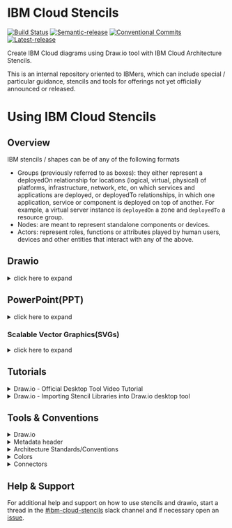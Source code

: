 # IBM Cloud Stencils

[![Build Status](https://v3.travis.ibm.com/ibmcloud/ibm-cloud-stencils.svg?token=jfpNQnWpnpFuvGs7MeFB&branch=master)](https://v3.travis.ibm.com/github/ibmcloud/ibm-cloud-stencils) [![Semantic-release](https://img.shields.io/badge/semantic--release-e10079?label=Running&logo=semantic-release)](https://github.com/semantic-release/semantic-release) [![Conventional Commits](https://img.shields.io/badge/Conventional%20Commits-1.0.0-%23FE5196?logo=conventionalcommits&logoColor=white&label=Using%20Conventional%20Commmits)](https://conventionalcommits.org) [![Latest-release](https://shields-server.m03l6u0cqkx.eu-de.codeengine.appdomain.cloud/github/v/release/ibmcloud/ibm-cloud-stencils?label=Latest%20release&logo=github)](https://github.ibm.com/ibmcloud/ibm-cloud-stencils/releases/latest)

Create IBM Cloud diagrams using Draw.io tool with IBM Cloud Architecture Stencils.  

This is an internal repository oriented to IBMers, which can include special / particular guidance, stencils and tools for offerings not yet officially announced or released.

# Using IBM Cloud Stencils

## Overview

IBM stencils / shapes can be of any of the following formats
- Groups (previously referred to as boxes): they either represent a deployedOn relationship for locations (logical, virtual, physical) of platforms, infrastructure, network, etc, on which services and applications are deployed, or deployedTo relationships, in which one application, service or component is deployed on top of another. For example, a virtual server instance is `deployedOn` a zone and `deployedTo` a resource group.
- Nodes: are meant to represent standalone components or devices.
- Actors: represent roles, functions or attributes played by human users, devices and other entities that interact with any of the above.

## Drawio

<details><summary>click here to expand</summary>

### Getting drawio desktop application


Go the [jgraph drawio repo site](https://github.com/jgraph/drawio-desktop/releases) to download the latest desktop draw.io application.

### Getting custom build/binary - EOD/Deprecated

<details><summary>Click to expand</summary>
<p>

> **Warning**
Only use these if planning on rendering/opening an older/existing file created with them.

The usage of these is no longer recommended, however they are still kept in this repo for backwards compatibility to render 2.0 diagrams created with them.

Download the zip/dmg and extract the binary by going to one of the following:

- [v30.2.45 beta2](https://github.ibm.com/ibmcloud/ibm-cloud-stencils/releases/tag/v30.2.45-ibm2beta2)

- [v20.0.028 beta1](https://github.ibm.com/ibmcloud/ibm-cloud-stencils/releases/tag/v20.0.28-ibm2beta)

The builds contain some additional features not available in the [draw.io application](https://github.com/jgraph/drawio-desktop/releases). In addition, stencil libraries can be easily imported all by doing the following:

* Open application/binary and click on "+ More Shapes" in the bottom left panel.
* Scroll down and select/check "IBM" or the respective libraries ("IBM Cloud", "IBM Core", "IBM Industry", etc.) if using [Beta 1 - Deprecated](https://github.ibm.com/ibmcloud/ibm-cloud-stencils/releases/tag/v20.0.28-ibm2beta) .
* Click "Apply" to finish.

</p>
</details>

### v1.1 - End of Development (EOD)

<details><summary>Click to expand</summary>
<p>

Version 1.1 refers to an extension of legacy (1.0) IBM stencils already available in the drawio application, some of which were either enhanced or replaced. Version 1.1 is being replaced/superseded by [2.0](#v20) and is no longer being developed/maintained. 1.0 is only recommended if you still have the need to stay with 1.1 and are unable find shapes in 1.1 libraries.

Icons/stencils consist of two set of libraries:
- [X] [Architecture Icons](https://www.ibm.com/cloud/architecture/architectures/edit) which represent IBM Cloud specific and non-cloud specific components organized and categorized by type, function and color. Architecture icons are available in this [path](/drawio/stencils/1.1%20-%20EOD)


#### v1.1 Examples

<details><summary>IBM VPC Diagram using latest v1.1 stencils and connector standards</summary>
<img src="/images/ibm_vpc_architecture_simple.png">
</details>

#### v1.1 Templates

Find latest templates in [drawio/templates/v1.1 - EOD](drawio/templates/v1.1%20-%20EOD)

</p>
</details>

### v2.0

A new version of stencils is currently being developed and getting ready for its official release. This is currently the recommended version for sketching diagrams.

#### Stencil Index/Inventory

Based on categories listed in the [overview section](#overview) section, several xml files are provided with groups of stencils, however, for convenience, an All-In-One xml (`ibm_all_in_one.xml`) file containing all shapes across categories is also provided and kept up to date under [drawio/stencils/2.0](/drawio/stencils/2.0).

[Click here to open](drawio/stencils/2.0/Index.tsv)


### Getting 2.0 stencil libraries compatible withdraw.io application

If you need to use 2.0 shapes compatible/importable with/in desktop drawio application, a static version of the stencils has been made available under [drawio/stencils/2.0](/drawio/stencils/2.0) in this repository. To import the libraries (.xmls), follow the instructions in the import guide or watch the Draw.io Tool Video Tutorial in the [Tutorials section](#tutorials). Please keep in mind that when the libraries get updated (new, changed and deleted stencils) or new libraries get added/deleted, a [release](https://github.ibm.com/ibmcloud/ibm-cloud-stencils/releases) will be published in the repo.


[^1]: :information_source: **Important:** For diagrams to be hosted in governed content and/or public facing documents, official repositories and sites, the desktop [draw.io application](#getting-desktop-drawio) is the recommended tool for sketching diagrams.

### v2.0 Examples

> **Important**
To be updated to 24pt size

<details><summary>IBM Kubernetes Service in a Classic Single-Region Multi-Zone environment using v2.0 stencils and latest connector standards</summary>

  ![](images/v2.0/Static/IKS_SR_MZ_Classic.svg)
</details>
<details><summary>IBM Red Hat OpenShift Service in a VPC Single-Region Multi-Zone environment using v2.0 stencils and latest connector standards</summary>

  ![](images/v2.0/Static/ROKS_SR_MZ_VPC.svg)
</details>
<details><summary>IBM Red Hat OpenShift Service in a Classic Single-Region Multi-Zone environment using v2.0 stencils and latest connector standards</summary>

  ![](images/v2.0/Static/ROKS_SR_MZ_Classic.svg)
</details>

### v2.0 Templates

> **Important**
To be updated to 24pt size

Find latest templates in [drawio/templates/v2.0](/drawio/templates/v2.0).
If using beta2 build (`vXXYY-ibm2beta2`), check out also the "IBM Starters" library to access common pre-built layouts that can be useful as starting points for diagrams.

</details>

## PowerPoint(PPT)

<details><summary>click here to expand</summary>

> **Important**
To be updated soon

Link to [folder](/powerpoint) 

</details>

### Scalable Vector Graphics(SVGs)

<details><summary>click here to expand</summary>

> **Important**
To be updated soon

Link to [folder](/svg) 

</details>

## Tutorials

<details><summary>Draw.io - Official Desktop Tool Video Tutorial</summary>
<p>

https://media.github.ibm.com/user/94907/files/154fd6d3-573a-4c14-a7ba-25ff57c3c821

 
</p>
</details>

<details><summary>Draw.io - Importing Stencil Libraries into Draw.io desktop tool</summary>
<p>

This section provides instructions on how to import stencils published in this repository (available in this path [drawio/stencils/2.0](/drawio/stencils/2.0)) into draw.io desktop application.
Stencils/icons are added and grouped using libraries, the libraries can contain one or several stencils, these are saved and generated in XML format (.xml). To use these these custom libraries, they first must be imported in order to make them available in the draw.io utility/tool. Remember that only desktop drawio application (as opposed to the [online counterpart](https://app.diagrams.net/))is authorized for IBM internal diagrams.

[^3]: :warning: Please note that the following All-in-one options have been made available:

- All-in-one (`ibm_all_in_one.xml`) importable file containing all stencils/shapes is now provided for v2.0 in this directory [drawio/stencils/2.0](/drawio/stencils/2.0).

- If getting started with draw.io, All-in-one (`v2.0.0-all-in-one-stencils.drawio`) double-clickable file containing all stencils/shapes is now provided for v2.0 in this directory [drawio/stencils](/drawio/stencils/2.0)

### Import Guides

<details><summary>Import using Github Clone (Recommended)</summary>
<p>

### Prerequistes

- A [GitHub.ibm.com enterprise active account](https://github.ibm.com/).
- Git [CLI](https://gist.github.com/derhuerst/1b15ff4652a867391f03) or [GitHub Desktop](https://desktop.github.com/).
- An [SSH Key associated](https://docs.github.com/en/authentication/connecting-to-github-with-ssh/adding-a-new-ssh-key-to-your-github-account) to the github.com account if using CLI.
 
### Option 1 - GitHub Desktop Instructions

<details><summary>Click here to expand</summary>

- Sign into [github.ibm.com](https://github.ibm.com).
- In the main [page](https://github.ibm.com/ibmcloud/ibm-cloud-stencils), click the **Clone or download** button, select on **Open in Desktop**, wait for the prompt and select/confirm launching the link using GitHub Desktop application. Confirm directory where repository will be cloned:

  ![](images/CloningUsingGHD.png)

  Click on **Clone** and wait for process to complete.

- Open the desktop [Draw.io application](https://github.com/jgraph/drawio-desktop/releases) in your computer or open [draw.io](https://www.draw.io/) in your browser.

- Select **Create New Diagram**, then click **Create**.

  <details><summary>If importing one library (.xml) at time</summary>
  <p>

  - Click on **File > Open Library**, browse your drawio folder in your cloned/local  directory and select the XML file, then click on **Open**. Repeat for every additional XML file you wish to import.

  - Confirm library or libraries are visible in the left panel:

    ![](images/ImportedLibraries.png)
  </details>
  <details><summary>If importing all libraries (.xmls) at the same time</summary>
  <p>

  - Go to `Extras`, then click `Configuration`
  - Hit `Preferences`
  - Edit the `customLibraries` block section to include the path to all the    XML files, see [default OS configurations](#default-configurations) below
  - click `Apply` and restart to refresh the changes.
  - Confirm library or libraries are visible in the left panel
     ![](images/ImportedLibraries.png)

  </details>

</details>



### Option 2 - GitHub CLI Instructions

<details><summary>Click here to expand</summary>

- Sign into [github.ibm.com](https://github.ibm.com).
- While in the main [page](https://github.ibm.com/ibmcloud/ibm-cloud-stencils), click the **Clone or download** button, select on **Use SSH** if not already selected (**Use HTTPS** will be displayed) and then copy the link using the copy symbol:

  ![](images/UseSSH.png)

- CD to directory where you wish to clone this repository.

- Clone the repository using **git clone** syntax using the previously copied ssh link:

  ```
  $ git clone git@github.ibm.com:ibmcloud/ibm-cloud-stencils.git
  Cloning into 'ibm-cloud-stencils'...
  Enter passphrase for key '/Users/youruserid/.ssh/id_rsa': 
  ```
- Enter the passphrase of your SSH key.

- Confirm repository was successfully cloned, the CLI should display something like this:

  ```
  remote: Enumerating objects: 58893, done.
  remote: Total 58893 (delta 0), reused 0 (delta 0), pack-reused 58893
  Receiving objects: 100% (58893/58893), 185.09 MiB | 5.01 MiB/s, done.
  Resolving deltas: 100% (18944/18944), done.
  $ 
  ```
  <details><summary>If importing one library (.xml) at time</summary>
  <p>

  - Click on **File > Open Library**, browse your drawio folder in your cloned/local  directory and select the XML file, then click on **Open**. Repeat for every additional XML file you wish to import.

  - Confirm library or libraries are visible in the left panel:

    ![](images/ImportedLibraries.png)
  </details>
  <details><summary>If importing all libraries (.xmls) at the same time</summary>
  <p>

  - Go to `Extras`, then click `Configuration`
  - Hit `Preferences`
  - Edit the `customLibraries` block section to include the path to all the    XML files, see default OS configurations below
  - click `Apply` and restart to refresh the changes.
  - Confirm library or libraries are visible in the left panel
     ![](images/ImportedLibraries.png)

</details>

#### Default configurations:
:exclamation: **Important**: stencils must be in reverse order in JSON to load in alphabetical order in drawio desktop.

- #### 1. Default drawio desktop preferences file for macOS:

    <details><summary>Click here to see code snippet</summary>
    
    ```json
    {
      "language": "",
      "configVersion": null,
      "customFonts": [],
      "libraries": "general;uml;er;bpmn;flowchart;basic;arrows2",
      "customLibraries": [
        "S/REPLACE_WITH_YOUR_PATH/ibm-cloud-stencils/drawio/stencils/2.0/ibm_uml_relationships.xml",
        "S/REPLACE_WITH_YOUR_PATH/ibm-cloud-stencils/drawio/stencils/2.0/ibm_sequence_numbers.xml",
        "S/REPLACE_WITH_YOUR_PATH/ibm-cloud-stencils/drawio/stencils/2.0/ibm_core_storage.xml",
        "S/REPLACE_WITH_YOUR_PATH/ibm-cloud-stencils/drawio/stencils/2.0/ibm_core_security_devices.xml",
        "S/REPLACE_WITH_YOUR_PATH/ibm-cloud-stencils/drawio/stencils/2.0/ibm_core_security.xml",
        "S/REPLACE_WITH_YOUR_PATH/ibm-cloud-stencils/drawio/stencils/2.0/ibm_core_network_devices.xml",
        "S/REPLACE_WITH_YOUR_PATH/ibm-cloud-stencils/drawio/stencils/2.0/ibm_core_network.xml",
        "S/REPLACE_WITH_YOUR_PATH/ibm-cloud-stencils/drawio/stencils/2.0/ibm_core_management.xml",
        "S/REPLACE_WITH_YOUR_PATH/ibm-cloud-stencils/drawio/stencils/2.0/ibm_core_groups_security.xml",
        "S/REPLACE_WITH_YOUR_PATH/ibm-cloud-stencils/drawio/stencils/2.0/ibm_core_groups_network.xml",
        "S/REPLACE_WITH_YOUR_PATH/ibm-cloud-stencils/drawio/stencils/2.0/ibm_core_groups_locations.xml",
        "S/REPLACE_WITH_YOUR_PATH/ibm-cloud-stencils/drawio/stencils/2.0/ibm_core_groups_containers.xml",
        "S/REPLACE_WITH_YOUR_PATH/ibm-cloud-stencils/drawio/stencils/2.0/ibm_core_groups_compute.xml",
        "S/REPLACE_WITH_YOUR_PATH/ibm-cloud-stencils/drawio/stencils/2.0/ibm_core_groups_actors.xml",
        "S/REPLACE_WITH_YOUR_PATH/ibm-cloud-stencils/drawio/stencils/2.0/ibm_core_groups.xml",
        "S/REPLACE_WITH_YOUR_PATH/ibm-cloud-stencils/drawio/stencils/2.0/ibm_core_devops.xml",
        "S/REPLACE_WITH_YOUR_PATH/ibm-cloud-stencils/drawio/stencils/2.0/ibm_core_data.xml",
        "S/REPLACE_WITH_YOUR_PATH/ibm-cloud-stencils/drawio/stencils/2.0/ibm_core_compute_devices.xml",
        "S/REPLACE_WITH_YOUR_PATH/ibm-cloud-stencils/drawio/stencils/2.0/ibm_core_compute_containers.xml",
        "S/REPLACE_WITH_YOUR_PATH/ibm-cloud-stencils/drawio/stencils/2.0/ibm_core_compute.xml",
        "S/REPLACE_WITH_YOUR_PATH/ibm-cloud-stencils/drawio/stencils/2.0/ibm_core_applications.xml",
        "S/REPLACE_WITH_YOUR_PATH/ibm-cloud-stencils/drawio/stencils/2.0/ibm_core_actors_users.xml",
        "S/REPLACE_WITH_YOUR_PATH/ibm-cloud-stencils/drawio/stencils/2.0/ibm_core_actors_locations.xml",
        "S/REPLACE_WITH_YOUR_PATH/ibm-cloud-stencils/drawio/stencils/2.0/ibm_core_actors_devices.xml",
        "S/REPLACE_WITH_YOUR_PATH/ibm-cloud-stencils/drawio/stencils/2.0/ibm_cloud_storage_devices.xml",
        "S/REPLACE_WITH_YOUR_PATH/ibm-cloud-stencils/drawio/stencils/2.0/ibm_cloud_storage.xml",
        "S/REPLACE_WITH_YOUR_PATH/ibm-cloud-stencils/drawio/stencils/2.0/ibm_cloud_security.xml",
        "S/REPLACE_WITH_YOUR_PATH/ibm-cloud-stencils/drawio/stencils/2.0/ibm_cloud_paks.xml",
        "S/REPLACE_WITH_YOUR_PATH/ibm-cloud-stencils/drawio/stencils/2.0/ibm_cloud_network_devices.xml",
        "S/REPLACE_WITH_YOUR_PATH/ibm-cloud-stencils/drawio/stencils/2.0/ibm_cloud_network.xml",
        "S/REPLACE_WITH_YOUR_PATH/ibm-cloud-stencils/drawio/stencils/2.0/ibm_cloud_management.xml",
        "S/REPLACE_WITH_YOUR_PATH/ibm-cloud-stencils/drawio/stencils/2.0/ibm_cloud_groups_security.xml",
        "S/REPLACE_WITH_YOUR_PATH/ibm-cloud-stencils/drawio/stencils/2.0/ibm_cloud_groups_network.xml",
        "S/REPLACE_WITH_YOUR_PATH/ibm-cloud-stencils/drawio/stencils/2.0/ibm_cloud_groups_locations.xml",
        "S/REPLACE_WITH_YOUR_PATH/ibm-cloud-stencils/drawio/stencils/2.0/ibm_cloud_groups.xml",
        "S/REPLACE_WITH_YOUR_PATH/ibm-cloud-stencils/drawio/stencils/2.0/ibm_cloud_data_databases.xml",
        "S/REPLACE_WITH_YOUR_PATH/ibm-cloud-stencils/drawio/stencils/2.0/ibm_cloud_compute_devices.xml",
        "S/REPLACE_WITH_YOUR_PATH/ibm-cloud-stencils/drawio/stencils/2.0/ibm_cloud_compute.xml",
        "S/REPLACE_WITH_YOUR_PATH/ibm-cloud-stencils/drawio/stencils/2.0/ibm_cloud_applications.xml",
        "S/REPLACE_WITH_YOUR_PATH/ibm-cloud-stencils/drawio/stencils/2.0/ibm_all_in_one.xml",
        "S/REPLACE_WITH_YOUR_PATH/ibm-cloud-stencils/drawio/stencils/2.0/3rd Party Products.xml"
      ],
      "plugins": [],
      "recentColors": [],
      "formatWidth": "240",
      "createTarget": false,
      "pageFormat": {
        "x": 0,
        "y": 0,
        "width": 827,
        "height": 1169
      },
      "search": true,
      "showStartScreen": true,
      "gridColor": "#d0d0d0",
      "darkGridColor": "#424242",
      "autosave": false,
      "resizeImages": null,
      "openCounter": 1,
      "version": 18,
      "unit": 1,
      "isRulerOn": false,
      "ui": ""
    }
    ```   
    
   
    
    
    </details>


</p>
</details>

<details><summary>Import using Download Zip</summary>
<p>

- To download all contents of the repository, navigate to the main [page](README.md), click the **Clone or download** button and then select **Download ZIP**. Alternatively, if downloading a specific version/release, go the [releases page](https://github.ibm.com/ibmcloud/ibm-cloud-stencils/releases), select the one needed and hit the `source code (zip)` button.

- Go to your downloads directory and extract the ZIP file contents and access the folder called **drawio**, it should be located in the following path:

  `YourDownloadsDirectory/ibm-cloud-stencils-master/drawio`

- Confirm XML file(s) you wish to import are visible inside the the drawio folder in your downloads directory:

![](/images/ConfirmXMLfiles.png)

- Open the desktop [Draw.io application](https://github.com/jgraph/drawio-desktop/releases) in your computer or open [draw.io](https://www.draw.io/) in your browser.

- Select **Create New Diagram**, then click **Create**.

- Click on **File > Open Library**, browse your drawio folder in your downloads directory and select the XML file, then click on **Open**. Repeat for every additional XML file you wish to import.

- Confirm library or libraries are visible in the left panel:

  ![](images/ImportedLibraries.png)

  If you run into issues, please use Github Clone approach (below)
</p>
</details>
 
</p>
</details>

## Tools & Conventions


<details><summary>Draw.io</summary>
<p>

**NOTE: For IBM internal designs/diagrams, you must use the desktop application (2.) to create or edit a diagram. The draw.io/diagrams.net web application (1.) is only approved for public designs that contain no forward-looking material**
1. To use the IBM Stencils on draw.io in your browser: https://draw.io/?libs=ibm
2. To use the IBM Stencils on the [draw.io desktop application](https://github.com/jgraph/drawio-desktop/releases) follow [above instructions](#importing-stencil-libraries-into-drawio) for importing stencil libraries (.xml files)

</p>
</details>

<details><summary>Metadata header</summary>
<p>

As outlined in [section](#v20), diagrams in 2.0 version can be created by using either the official/native desktop drawio application or the temporary/custom binary build/tool. To help users and teams consuming diagrams, it is highly recommended to include the metadata header/page to indicate the right flavor and version of stencils used and ensure proper software/tooling is selected/downloaded when further editing is needed. The header will also help keep track of updates in the diagram.

Below you will find an example when using static libraries:

![](images/Metadata.png)

The recommended options/combinations for the interesting fields are:

### If using [desktop drawio](#compatible-with-official-drawio-application-1)
| File Format | Stencils Source/Version|
|-|-|
| `Desktop drawio` | `Static 2.0 Libraries / vXY` |


### If using temporary/custom build

| File Format | Stencils Source/Version|
|-|-|
| `Build` | `vXY` |


When using build, `vXY` ideally would indicate pre-release version that used. For example [v30.2.56](https://github.ibm.com/ibmcloud/ibm-cloud-stencils/releases/tag/v30.2.56-ibm2beta2), if using desktop drawio, vXY would indicate [release/tag number](https://github.ibm.com/ibmcloud/ibm-cloud-stencils/releases), for example [v1.5.0](https://github.ibm.com/ibmcloud/ibm-cloud-stencils/releases/tag/v1.5.0).

Templates with the above metadata table are available as follows:
- `Metadata.xml`: for using in new/existing diagrams created in both desktop drawio and build. Available in [drawio/templates/v2.0](/drawio/templates/v2.0)
- `Metadata build template.drawio`: for using in new diagrams created in build. Available under [drawio/templates/v2.0/Using Build](/drawio/templates/v2.0/Using%20Build)
- `Metadata static template.drawio`: for using in new diagrams created in desktop drawio. Available under [drawio/templates/v2.0/Using Static - compatible with drawio tool](/drawio/templates/v2.0/Using%20Static%20-%20compatible%20with%20drawio%20tool)
 
</p>
</details>

<details><summary>Architecture Standards/Conventions</summary>
<p>

Please see the [Architecture Documentation Conventions](https://github.ibm.com/ibmcloud/governed-content/blob/main/architecture/documentation_conventions/architecture_documentation_conventions.md) for more guidance.

</p>
</details>

<details><summary>Colors</summary>
<p>

![](images/Colors.png)

</p>
</details>

<details><summary>Connectors</summary>
<p>

  ![](images/Connectors.svg)
  
Please see the [Connectors file](/drawio/stencils/Connectors.drawio) with draw.io format version of the picture above or import the [IBM Connectors xml library](/drawio/stencils/ibm_connectors.xml).

</p>
</details>

## Help & Support

For additional help and support on how to use stencils and drawio, start a thread in the [#ibm-cloud-stencils](https://ibm-cloudplatform.slack.com/archives/C010ARBDZ9R) slack channel and if necessary open an [issue](https://github.ibm.com/ibmcloud/ibm-cloud-stencils/issues).
